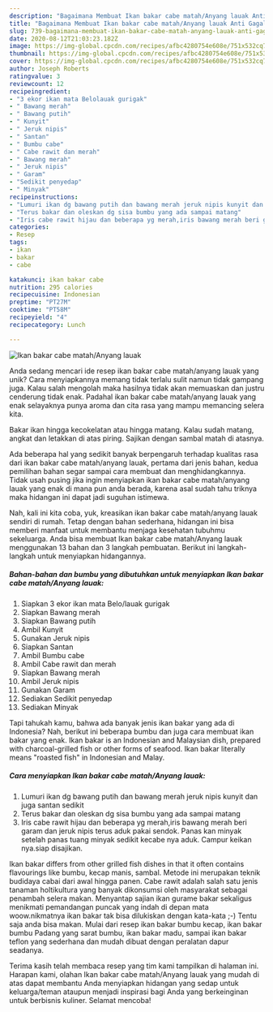 ```yaml
---
description: "Bagaimana Membuat Ikan bakar cabe matah/Anyang lauak Anti Gagal"
title: "Bagaimana Membuat Ikan bakar cabe matah/Anyang lauak Anti Gagal"
slug: 739-bagaimana-membuat-ikan-bakar-cabe-matah-anyang-lauak-anti-gagal
date: 2020-08-12T21:03:23.182Z
image: https://img-global.cpcdn.com/recipes/afbc4280754e608e/751x532cq70/ikan-bakar-cabe-matahanyang-lauak-foto-resep-utama.jpg
thumbnail: https://img-global.cpcdn.com/recipes/afbc4280754e608e/751x532cq70/ikan-bakar-cabe-matahanyang-lauak-foto-resep-utama.jpg
cover: https://img-global.cpcdn.com/recipes/afbc4280754e608e/751x532cq70/ikan-bakar-cabe-matahanyang-lauak-foto-resep-utama.jpg
author: Joseph Roberts
ratingvalue: 3
reviewcount: 12
recipeingredient:
- "3 ekor ikan mata Belolauak gurigak"
- " Bawang merah"
- " Bawang putih"
- " Kunyit"
- " Jeruk nipis"
- " Santan"
- " Bumbu cabe"
- " Cabe rawit dan merah"
- " Bawang merah"
- " Jeruk nipis"
- " Garam"
- "Sedikit penyedap"
- " Minyak"
recipeinstructions:
- "Lumuri ikan dg bawang putih dan bawang merah jeruk nipis kunyit dan juga santan sedikit"
- "Terus bakar dan oleskan dg sisa bumbu yang ada sampai matang"
- "Iris cabe rawit hijau dan beberapa yg merah,iris bawang merah beri garam dan jeruk nipis terus aduk pakai sendok. Panas kan minyak setelah panas tuang minyak sedikit kecabe nya aduk. Campur keikan nya.siap disajikan."
categories:
- Resep
tags:
- ikan
- bakar
- cabe

katakunci: ikan bakar cabe 
nutrition: 295 calories
recipecuisine: Indonesian
preptime: "PT27M"
cooktime: "PT58M"
recipeyield: "4"
recipecategory: Lunch

---
```



![Ikan bakar cabe matah/Anyang lauak](https://img-global.cpcdn.com/recipes/afbc4280754e608e/751x532cq70/ikan-bakar-cabe-matahanyang-lauak-foto-resep-utama.jpg)

Anda sedang mencari ide resep ikan bakar cabe matah/anyang lauak yang unik? Cara menyiapkannya memang tidak terlalu sulit namun tidak gampang juga. Kalau salah mengolah maka hasilnya tidak akan memuaskan dan justru cenderung tidak enak. Padahal ikan bakar cabe matah/anyang lauak yang enak selayaknya punya aroma dan cita rasa yang mampu memancing selera kita.

Bakar ikan hingga kecokelatan atau hingga matang. Kalau sudah matang, angkat dan letakkan di atas piring. Sajikan dengan sambal matah di atasnya.

Ada beberapa hal yang sedikit banyak berpengaruh terhadap kualitas rasa dari ikan bakar cabe matah/anyang lauak, pertama dari jenis bahan, kedua pemilihan bahan segar sampai cara membuat dan menghidangkannya. Tidak usah pusing jika ingin menyiapkan ikan bakar cabe matah/anyang lauak yang enak di mana pun anda berada, karena asal sudah tahu triknya maka hidangan ini dapat jadi suguhan istimewa.


Nah, kali ini kita coba, yuk, kreasikan ikan bakar cabe matah/anyang lauak sendiri di rumah. Tetap dengan bahan sederhana, hidangan ini bisa memberi manfaat untuk membantu menjaga kesehatan tubuhmu sekeluarga. Anda bisa membuat Ikan bakar cabe matah/Anyang lauak menggunakan 13 bahan dan 3 langkah pembuatan. Berikut ini langkah-langkah untuk menyiapkan hidangannya.

<!--inarticleads1-->

##### Bahan-bahan dan bumbu yang dibutuhkan untuk menyiapkan Ikan bakar cabe matah/Anyang lauak:

1. Siapkan 3 ekor ikan mata Belo/lauak gurigak
1. Siapkan  Bawang merah
1. Siapkan  Bawang putih
1. Ambil  Kunyit
1. Gunakan  Jeruk nipis
1. Siapkan  Santan
1. Ambil  Bumbu cabe
1. Ambil  Cabe rawit dan merah
1. Siapkan  Bawang merah
1. Ambil  Jeruk nipis
1. Gunakan  Garam
1. Sediakan Sedikit penyedap
1. Sediakan  Minyak


Tapi tahukah kamu, bahwa ada banyak jenis ikan bakar yang ada di Indonesia? Nah, berikut ini beberapa bumbu dan juga cara membuat ikan bakar yang enak. Ikan bakar is an Indonesian and Malaysian dish, prepared with charcoal-grilled fish or other forms of seafood. Ikan bakar literally means &#34;roasted fish&#34; in Indonesian and Malay. 

<!--inarticleads2-->

##### Cara menyiapkan Ikan bakar cabe matah/Anyang lauak:

1. Lumuri ikan dg bawang putih dan bawang merah jeruk nipis kunyit dan juga santan sedikit
1. Terus bakar dan oleskan dg sisa bumbu yang ada sampai matang
1. Iris cabe rawit hijau dan beberapa yg merah,iris bawang merah beri garam dan jeruk nipis terus aduk pakai sendok. Panas kan minyak setelah panas tuang minyak sedikit kecabe nya aduk. Campur keikan nya.siap disajikan.


Ikan bakar differs from other grilled fish dishes in that it often contains flavourings like bumbu, kecap manis, sambal. Metode ini merupakan teknik budidaya cabai dari awal hingga panen. Cabe rawit adalah salah satu jenis tanaman holtikultura yang banyak dikonsumsi oleh masyarakat sebagai penambah selera makan. Menyantap sajian ikan gurame bakar sekaligus menikmati pemandangan puncak yang indah di depan mata woow.nikmatnya ikan bakar tak bisa dilukiskan dengan kata-kata ;-) Tentu saja anda bisa makan. Mulai dari resep ikan bakar bumbu kecap, ikan bakar bumbu Padang yang sarat bumbu, ikan bakar madu, sampai ikan bakar teflon yang sederhana dan mudah dibuat dengan peralatan dapur seadanya. 

Terima kasih telah membaca resep yang tim kami tampilkan di halaman ini. Harapan kami, olahan Ikan bakar cabe matah/Anyang lauak yang mudah di atas dapat membantu Anda menyiapkan hidangan yang sedap untuk keluarga/teman ataupun menjadi inspirasi bagi Anda yang berkeinginan untuk berbisnis kuliner. Selamat mencoba!
